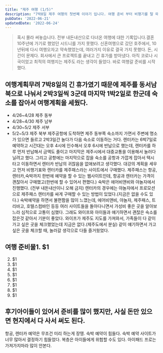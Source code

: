 ```yaml
---
title: "제주 여행 (1/5)"
description: "7박8일 제주 여행의 첫번째 이야기 입니다. 여행 준비 부터 비행기를 탈 때까지의 기록입니다."
pubDate: '2022-06-21'
updatedDate: '2022-06-24'
---
```


> 혹시 몰라 써놓습니다. 전부 내돈내산으로 다녀온 여행에 대한 기록입니다.결혼 10주년에 가기로 했었던 시드니를 가지 못했다. 신혼여행으로 갔던 호주에서, 10년뒤에 다시 여행오자고 약속했었는데, 여러가지 이유로 결국 가지 못했다. 돈, 시간이 문제다.
회사에서 큰 프로젝트를 끝내고 긴 휴가를 받아냈다. 아직 코로나 시국이었고 최적의 여행지는 제주도 라는 생각이 들었다. 바로 여행갈 준비를 시작했다.
## 여행계획무려 7박8일의 긴 휴가였기 때문에 제주를 동서남북으로 나눠서 2박3일씩 3군데 마지막 1박2일로 한군데 숙소를 잡아서 여행계획을 세웠다.
- 4/26~4/28 제주 동부
- 4/28~4/30 제주 남부
- 4/30~5/2 제주 서부
- 5/2~5/3 제주 북부
제주공항에 도착하면 제주 동부쪽 숙소까지 가면서 주변에 명소가 있으면 들르고 2박3일간 놀다가 다음 숙소로 이동하는 거다. 렌터카는 6박7일로 예약하고 시간대는 오후 4시에 인수해서 오후 6시에 반납으로 했는데, 렌터카를 하루 먼저 반납해서 금액도 줄이고 마지막은 제주시에서 대중교통을 이용해서 놀러다닐려고 했다. 그리고 공항에는 마지막으로 잡을 숙소를 공항과 가깝게 잡아서 택시타고 이동하면서 렌터카 반납의 귀찮음을 없애보려고 생각했다. 대강의 계획을 세우고 먼저 비행기표와 렌터카를 제주패스라는 사이트에서 구매했다.
제주패스는 항공,렌터카,숙박까지 한번에 예약을 할 수 있는 웹사이트인데, 항공과 렌터카는 가격이 괜찮아서 구매했고(한번에 할 수 있어서 편했다.) 숙박은 에어비앤비와 야놀자에서 진행했다. (전부 내돈내산이니 오해 금지)
렌터카의 경우에는 야놀자에서 프로모션으로 제주패스 렌터카를 싸게 구매할 수 있는 방법이 있었다.(지금은 없을 수도 있다.) 숙박예약을 하면서 불편함을 많이 느꼈는데, 에어비앤비, 야놀자, 제주패스, 트리바고, 호텔스컴바인 등등 여러 사이트들을 돌아다니면서 가성비 좋은 곳을 알아보느라 심적으로 고통이 심했다. 그래도 와이프와 아이들과 얘기하면서 괜찮은 숙소를 잡은것 같아서 기분이 좋았다.
와이프가 제주도 지도를 가져와서, 가족들이 다 같이 가고 싶은 곳을 체크했었는데 지금은 없다.(제주도에서 분실) 같이 얘기하면서 가고 싶은 곳을 체크할 때, 놀러갈 생각으로 다들 즐거웠었다.
## 여행 준비물1. $1
2. $1
3. $1
4. $1
5. $1
6. $1
7. $1
8. $1
9. $1
## 후기아이들이 있어서 준비를 많이 했지만, 사실 돈만 있으면 현지에서 다 사서 써도 된다.
항공, 렌터카 예약은 무조건 미리 하는게 장땡.
숙박 예약이 힘들다. 숙박 예약 사이트가 너무 많아서 결정하기 힘들었다. 복층은 아이들에게 위험할 수도 있다.
아이패드 프로는 가져가지마라 많이 안본다.